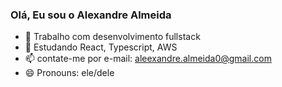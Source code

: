 ### Olá, Eu sou o Alexandre Almeida

- 🔭 Trabalho com desenvolvimento fullstack
- 🌱 Estudando React, Typescript, AWS
- 📫 contate-me por e-mail: aleexandre.almeida0@gmail.com
- 😄 Pronouns: ele/dele

